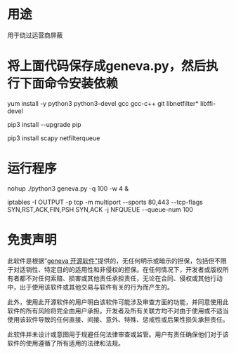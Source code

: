 # 用途
用于绕过运营商屏蔽
# 将上面代码保存成geneva.py，然后执行下面命令安装依赖
yum install -y python3 python3-devel gcc gcc-c++ git libnetfilter* libffi-devel

pip3 install --upgrade pip

pip3 install scapy netfilterqueue
# 运行程序
nohup ./python3 geneva.py -q 100 -w 4 &

iptables -I OUTPUT -p tcp -m multiport --sports 80,443 --tcp-flags SYN,RST,ACK,FIN,PSH SYN,ACK -j NFQUEUE --queue-num 100
# 免责声明
此软件是根据"[geneva 开源软件"](https://github.com/Kkevsterrr/geneva)提供的，无任何明示或暗示的担保，包括但不限于对适销性、特定目的的适用性和非侵权的担保。在任何情况下，开发者或版权所有者都不对任何索赔、损害或其他责任承担责任，无论在合同、侵权或其他行动中，出于使用该软件或其他交易与软件有关的行为而产生的。

此外，使用此开源软件的用户明白该软件可能涉及审查方面的功能，并同意使用此软件的所有风险将完全由用户承担。开发者及所有关联方均不对由于使用或不适当使用该软件导致的任何直接、间接、意外、特殊、惩戒性或后果性损失承担责任。

此软件并未设计或意图用于规避任何法律审查或监管。用户有责任确保他们对于该软件的使用遵循了所有适用的法律和法规。

